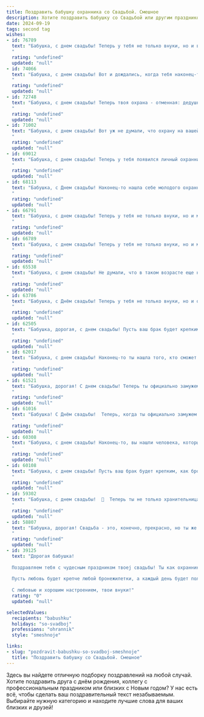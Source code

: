 ```yaml
---
title: Поздравить бабушку охранника со Свадьбой. Смешное
description: Хотите поздравить бабушку со Свадьбой или другим праздником? Наш ИИ создаст незабываемое поздравление, а вы обязательно выделитесь среди других.  
date: 2024-09-19
tags: second tag
wishes:
- id: 76789
  text: "Бабушка, с днем свадьбы! Теперь у тебя не только внуки, но и внуки мужнины! Надеемся, что твой новый охранник будет справляться со своими обязанностями - защищать тебя от плохих поступков и сладкого пирога! 😉
  "
  rating: "undefined"
  updated: "null"
- id: 74066
  text: "Бабушка, с днем свадьбы! Вот и дождались, когда тебя наконец-то \"охранят\" от всех невзгод! Желаем, чтобы твой новый охранник всегда был начеку и только радовал тебя! 🎉😄
  "
  rating: "undefined"
  updated: "null"
- id: 72748
  text: "Бабушка, с днем свадьбы! Теперь твоя охрана - отменная: дедушка не даст никому пройти мимо без прописки! Желаю вам обоим долгих лет счастливой жизни, чтобы дедушка всегда был начеку, а ты - в безопасности!
  "
  rating: "undefined"
  updated: "null"
- id: 71002
  text: "Бабушка, с днем свадьбы! Вот уж не думали, что охрану на вашей свадьбе обеспечит самый главный человек в вашей жизни! 😉💐🎉
  "
  rating: "undefined"
  updated: "null"
- id: 69012
  text: "Бабушка, с днем свадьбы! Теперь у тебя появился личный охранник, который не даст тебя в обиду ни злоумышленникам, ни назойливым внукам! 😉  Желаем, чтобы ваш \"брак\" был долгим и счастливым, а ты всегда чувствовала себя защищенной и любимой!
  "
  rating: "undefined"
  updated: "null"
- id: 68113
  text: "Бабушка, с Днем свадьбы! Наконец-то нашла себе молодого охранника, который будет следить за порядком в доме и охранять тебя от всех невзгод! Желаем вам море любви, крепкой охраны и чтобы все ваши \"враги\"  были безоружны перед вашим счастьем!
  "
  rating: "undefined"
  updated: "null"
- id: 66791
  text: "Бабушка, с днем свадьбы! Теперь у тебя не только внуки, но и муж, которого ты можешь охранять от посторонних глаз (и от посторонних пирожков)!
  "
  rating: "undefined"
  updated: "null"
- id: 66789
  text: "Бабушка, с днем свадьбы! Теперь у тебя не только внуки, но и муж-охранник!  Надеюсь, он будет охранять тебя от лишних хлопот, а не от внуков! 😊
  "
  rating: "undefined"
  updated: "null"
- id: 65538
  text: "Бабушка, с днем свадьбы! Не думали, что в таком возрасте еще найдешь себе охрану, которая будет тебя защищать от грабителей и внуков! 😂🥂  Желаем вам с молодоженом море счастья, крепких нервов и чтобы ваши \"охранные\" обязанности ограничились только  слежкой за внуками! 😜
  "
  rating: "undefined"
  updated: "null"
- id: 63786
  text: "Бабушка, с Днём свадьбы! Теперь у тебя не только внуки, но и официальный охранник – твой супруг! Желаем вам обоим много лет нежности, как пуховая подушка, и чтобы ваш тандем был крепче стальной двери!
  "
  rating: "undefined"
  updated: "null"
- id: 62505
  text: "Бабушка, дорогая, с днем свадьбы! Пусть ваш брак будет крепким, как броня, которую ты охраняешь на работе! 😉  Желаем вам много лет счастливой жизни, полных любви, радости и, конечно же, спокойных ночей! 😉
  "
  rating: "undefined"
  updated: "null"
- id: 62017
  text: "Бабушка, с днем свадьбы! Наконец-то ты нашла того, кто сможет усмирить твою страсть к внукам! И, главное, кто не боится охранять тебя от незваных гостей. Пусть ваш союз будет крепким, как  стальная дверь, а любовь - сладкой, как бабушкины пирожки!
  "
  rating: "undefined"
  updated: "null"
- id: 61521
  text: "Бабушка, дорогая! С днем свадьбы! Теперь ты официально замужем за своей профессией - охранником! Желаем, чтобы каждый день был в безопасности, а твой \"партнер по жизни\" был только на твоей стороне! 😄
  "
  rating: "undefined"
  updated: "null"
- id: 61016
  text: "Бабушка! С Днём свадьбы!  Теперь, когда ты официально замужем за охранником, у тебя точно всегда будет надежная защита от всех грабителей, включая внуков! 🎉
  "
  rating: "undefined"
  updated: "null"
- id: 60308
  text: "Бабушка, с днем свадьбы! Наконец-то, вы нашли человека, который сможет вас прочно охранять от всех неприятностей! Пусть ваша жизнь будет такой же спокойной и безопасно, как под охраной самого опытного охранника!  😜
  "
  rating: "undefined"
  updated: "null"
- id: 60108
  text: "Бабушка, с днем свадьбы! Пусть ваш брак будет крепким, как броня, которую ты охраняешь на работе, и сладким, как пирожки, которые ты печешь. 😉
  "
  rating: "undefined"
  updated: "null"
- id: 59302
  text: "Бабушка, с днем свадьбы!  🎉  Теперь ты не только хранительница семейных ценностей, но и официальная \"охрана\" для дедушки!  💪  Пусть ваша \"сторожевая служба\" будет самой крепкой и  веселой! 😜
  "
  rating: "undefined"
  updated: "null"
- id: 58807
  text: "Бабушка, дорогая! Свадьба - это, конечно, прекрасно, но ты же знаешь, что самые лучшие охранники, как правило, не женятся? 😉  Шучу, конечно! Желаю тебе море любви, крепкого здоровья и чтобы твоя охрана всегда была на высоте! 🎉
  "
  rating: "undefined"
  updated: "null"
- id: 39125
  text: "Дорогая бабушка!
  
  Поздравляем тебя с чудесным праздником твоеj свадьбы! Ты как охранник на этом празднике – бережёшь наше счастье и охраняешь веселье от скуки! Желаем, чтобы твоя новая жизнь была такой же безмятежной, как прогулка по парку с доброй охраной!
  
  Пусть любовь будет крепче любой бронежилетки, а каждый день будет полон смеха, как на самой весёлой дежурной смене. А если кто решит подступиться к твоему счастью, знай – ты поймаешь их на лету!
  
  С любовью и хорошим настроением, твои внуки!"
  rating: "0"
  updated: "null"

selectedValues:
  recipients: "babushku"
  holidays: "so-svadboj"
  professions: "ohrannik"
  style: "smeshnoje"

links:
- slug: "pozdravit-babushku-so-svadboj-smeshnoje"
  title: "Поздравить бабушку со Свадьбой. Смешное"
---
```


Здесь вы найдете отличную подборку поздравлений на любой случай. 
Хотите поздравить друга с днём рождения, коллегу с профессиональным праздником или близких с Новым годом? У нас есть всё, чтобы сделать ваш поздравительный текст незабываемым. Выбирайте нужную категорию и находите лучшие слова для ваших близких и друзей!
